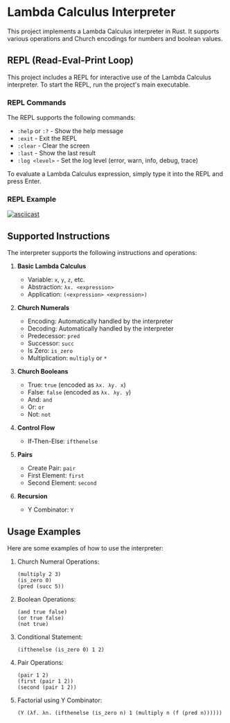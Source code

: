 # Lambda Calculus Interpreter

This project implements a Lambda Calculus interpreter in Rust. It supports various operations and Church encodings for numbers and boolean values.

## REPL (Read-Eval-Print Loop)

This project includes a REPL for interactive use of the Lambda Calculus interpreter. To start the REPL, run the project's main executable.

### REPL Commands

The REPL supports the following commands:

- `:help` or `:?` - Show the help message
- `:exit` - Exit the REPL
- `:clear` - Clear the screen
- `:last` - Show the last result
- `:log <level>` - Set the log level (error, warn, info, debug, trace)

To evaluate a Lambda Calculus expression, simply type it into the REPL and press Enter.

### REPL Example

[![asciicast](https://asciinema.org/a/Vak2OEvfS9cNdmgSxuEmXYmkg.svg)](https://asciinema.org/a/Vak2OEvfS9cNdmgSxuEmXYmkg)

## Supported Instructions

The interpreter supports the following instructions and operations:

1. **Basic Lambda Calculus**
   - Variable: `x`, `y`, `z`, etc.
   - Abstraction: `λx. <expression>`
   - Application: `(<expression> <expression>)`

2. **Church Numerals**
   - Encoding: Automatically handled by the interpreter
   - Decoding: Automatically handled by the interpreter
   - Predecessor: `pred`
   - Successor: `succ`
   - Is Zero: `is_zero`
   - Multiplication: `multiply` or `*`

3. **Church Booleans**
   - True: `true` (encoded as `λx. λy. x`)
   - False: `false` (encoded as `λx. λy. y`)
   - And: `and`
   - Or: `or`
   - Not: `not`

4. **Control Flow**
   - If-Then-Else: `ifthenelse`

5. **Pairs**
   - Create Pair: `pair`
   - First Element: `first`
   - Second Element: `second`

6. **Recursion**
   - Y Combinator: `Y`

## Usage Examples

Here are some examples of how to use the interpreter:

1. Church Numeral Operations:
   ```
   (multiply 2 3)
   (is_zero 0)
   (pred (succ 5))
   ```

2. Boolean Operations:
   ```
   (and true false)
   (or true false)
   (not true)
   ```

3. Conditional Statement:
   ```
   (ifthenelse (is_zero 0) 1 2)
   ```

4. Pair Operations:
   ```
   (pair 1 2)
   (first (pair 1 2))
   (second (pair 1 2))
   ```

5. Factorial using Y Combinator:
   ```
   (Y (λf. λn. (ifthenelse (is_zero n) 1 (multiply n (f (pred n))))))
   ```

